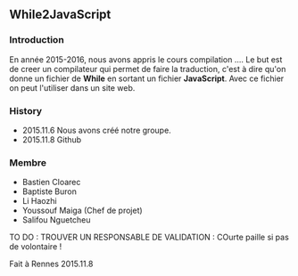 ## While2JavaScript

### Introduction

  En année 2015-2016, nous avons appris le cours compilation ....
  Le but est de creer un compilateur qui permet de faire la traduction, c'est à dire qu'on donne un fichier de **While** en sortant un fichier **JavaScript**. Avec ce fichier on peut l'utiliser dans un site web.
  
### History

  * 2015.11.6 Nous avons créé notre groupe.
  * 2015.11.8 Github
  
### Membre

  * Bastien Cloarec
  * Baptiste Buron
  * Li Haozhi
  * Youssouf Maiga (Chef de projet)
  * Salifou Nguetcheu

TO DO : TROUVER UN RESPONSABLE DE VALIDATION : COurte paille si pas de volontaire !

Fait à Rennes
2015.11.8
